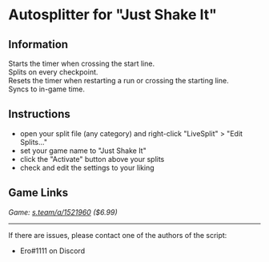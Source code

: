 # Autosplitter for "Just Shake It"
## Information
Starts the timer when crossing the start line.  
Splits on every checkpoint.  
Resets the timer when restarting a run or crossing the starting line.  
Syncs to in-game time.

## Instructions
* open your split file (any category) and right-click "LiveSplit" > "Edit Splits..."
* set your game name to "Just Shake It"
* click the "Activate" button above your splits
* check and edit the settings to your liking

## Game Links
*Game: [s.team/a/1521960](https://s.team/a/1521960) ($6.99)*

---
If there are issues, please contact one of the authors of the script:  
* Ero#1111 on Discord